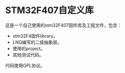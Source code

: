STM32F407自定义库
==============
这是一个自己使用的stm32F407固件库及工程文件，包含：
* stm32F4固件library。
* LNQ编写的二级抽象层。
* 使用的project。
* 其他测试代码。

代码使用GPL协议。 

